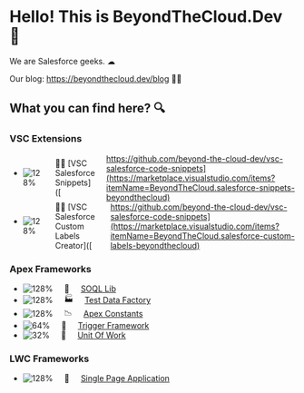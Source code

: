 # Hello! This is BeyondTheCloud.Dev 👋

We are Salesforce geeks. ☁︎

Our blog: https://beyondthecloud.dev/blog 🧑‍💻

## What you can find here? 🔍

### VSC Extensions
- <span style="display: flex; align-items: center; gap: 20px;">![128%](https://progress-bar.dev/128) 🧑‍💻 [VSC Salesforce Snippets]([https://github.com/beyond-the-cloud-dev/vsc-salesforce-code-snippets](https://marketplace.visualstudio.com/items?itemName=BeyondTheCloud.salesforce-snippets-beyondthecloud)</span>
- <span style="display: flex; align-items: center; gap: 20px;">![128%](https://progress-bar.dev/128) 🧑‍💻 [VSC Salesforce Custom Labels Creator]([https://github.com/beyond-the-cloud-dev/vsc-salesforce-code-snippets](https://marketplace.visualstudio.com/items?itemName=BeyondTheCloud.salesforce-custom-labels-beyondthecloud)</span> 


### Apex Frameworks

- <span style="display: flex; align-items: center; gap: 20px;">![128%](https://progress-bar.dev/128) 📀 [SOQL Lib](https://github.com/beyond-the-cloud-dev/query-selector)</span>
- <span style="display: flex; align-items: center; gap: 20px;">![128%](https://progress-bar.dev/128) 🏭 [Test Data Factory](https://github.com/beyond-the-cloud-dev/apex-test-data-factory)</span>
- <span style="display: flex; align-items: center; gap: 20px;">![128%](https://progress-bar.dev/128) 📉 [Apex Constants](https://github.com/beyond-the-cloud-dev/apex-consts)</span>
- <span style="display: flex; align-items: center; gap: 20px;">![64%](https://progress-bar.dev/64) 🔫 [Trigger Framework](https://github.com/beyond-the-cloud-dev/trigger-framework)</span>
- <span style="display: flex; align-items: center; gap: 20px;">![32%](https://progress-bar.dev/32) 💼 [Unit Of Work](https://github.com/beyond-the-cloud-dev/unit-of-work)</span>

### LWC Frameworks
- <span style="display: flex; align-items: center; gap: 20px;">![128%](https://progress-bar.dev/128) 💆 [Single Page Application](https://github.com/beyond-the-cloud-dev/lwc-spa)</span>
